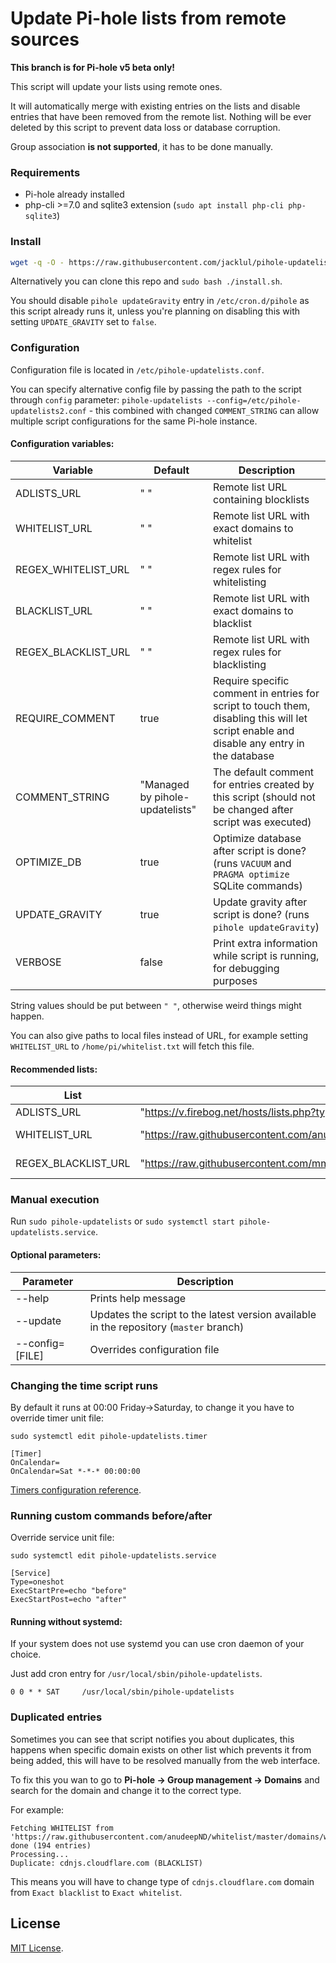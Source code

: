# Update Pi-hole lists from remote sources

**This branch is for Pi-hole v5 beta only!**

This script will update your lists using remote ones.

It will automatically merge with existing entries on the lists and disable entries that have been removed from the remote list. Nothing will be ever deleted by this script to prevent data loss or database corruption.

Group association __is not supported__, it has to be done manually.

### Requirements

- Pi-hole already installed
- php-cli >=7.0 and sqlite3 extension (`sudo apt install php-cli php-sqlite3`)

### Install

```bash
wget -q -O - https://raw.githubusercontent.com/jacklul/pihole-updatelists/beta/install.sh | sudo bash
```

Alternatively you can clone this repo and `sudo bash ./install.sh`.

You should disable `pihole updateGravity` entry in `/etc/cron.d/pihole` as this script already runs it, unless you're planning on disabling this with setting `UPDATE_GRAVITY` set to `false`.

### Configuration

Configuration file is located in `/etc/pihole-updatelists.conf`.

You can specify alternative config file by passing the path to the script through `config` parameter: `pihole-updatelists --config=/etc/pihole-updatelists2.conf` - this combined with changed `COMMENT_STRING` can allow multiple script configurations for the same Pi-hole instance.

#### Configuration variables:

| Variable | Default | Description |
|----------|---------|-------------|
| ADLISTS_URL | " " | Remote list URL containing blocklists |
| WHITELIST_URL | " " | Remote list URL with exact domains to whitelist |
| REGEX_WHITELIST_URL | " " | Remote list URL with regex rules for whitelisting |
| BLACKLIST_URL | " " | Remote list URL with exact domains to blacklist |
| REGEX_BLACKLIST_URL | " " | Remote list URL with regex rules for blacklisting |
| REQUIRE_COMMENT | true | Require specific comment in entries for script to touch them, disabling this will let script enable and disable any entry in the database |
| COMMENT_STRING | "Managed by pihole-updatelists" | The default comment for entries created by this script (should not be changed after script was executed) |
| OPTIMIZE_DB | true | Optimize database after script is done? (runs `VACUUM` and `PRAGMA optimize` SQLite commands) |
| UPDATE_GRAVITY | true | Update gravity after script is done? (runs `pihole updateGravity`) |
| VERBOSE | false | Print extra information while script is running, for debugging purposes |

String values should be put between `" "`, otherwise weird things might happen.

You can also give paths to local files instead of URL, for example setting `WHITELIST_URL` to `/home/pi/whitelist.txt` will fetch this file.

#### Recommended lists:

| List | Value | Description |
|----------|-------------|-------------|
| ADLISTS_URL | "https://v.firebog.net/hosts/lists.php?type=tick" | https://firebog.net - safe lists only |
| WHITELIST_URL | "https://raw.githubusercontent.com/anudeepND/whitelist/master/domains/whitelist.txt" | https://github.com/anudeepND/whitelist - commonly whitelisted |
| REGEX_BLACKLIST_URL | "https://raw.githubusercontent.com/mmotti/pihole-regex/master/regex.list" | https://github.com/mmotti/pihole-regex - basic regex rules |

### Manual execution

Run `sudo pihole-updatelists` or `sudo systemctl start pihole-updatelists.service`.

#### Optional parameters:

| Parameter | Description |
|-----------|-------------|
| --help | Prints help message |
| --update | Updates the script to the latest version available in the repository (`master` branch) |
| --config=[FILE] | Overrides configuration file |

### Changing the time script runs

By default it runs at 00:00 Friday->Saturday, to change it you have to override timer unit file:
 
`sudo systemctl edit pihole-updatelists.timer`

```
[Timer]
OnCalendar=
OnCalendar=Sat *-*-* 00:00:00
```

[Timers configuration reference](https://www.freedesktop.org/software/systemd/man/systemd.timer.html).

### Running custom commands before/after

Override service unit file:

`sudo systemctl edit pihole-updatelists.service`

```
[Service]
Type=oneshot
ExecStartPre=echo "before"
ExecStartPost=echo "after"
```

#### Running without systemd:

If your system does not use systemd you can use cron daemon of your choice.

Just add cron entry for `/usr/local/sbin/pihole-updatelists`.

```
0 0 * * SAT     /usr/local/sbin/pihole-updatelists
```

### Duplicated entries

Sometimes you can see that script notifies you about duplicates, this happens when specific domain exists on other list which prevents it from being added, this will have to be resolved manually from the web interface.

To fix this you wan to go to **Pi-hole -> Group management -> Domains** and search for the domain and change it to the correct type.

For example:

```
Fetching WHITELIST from 'https://raw.githubusercontent.com/anudeepND/whitelist/master/domains/whitelist.txt'... done (194 entries)
Processing...
Duplicate: cdnjs.cloudflare.com (BLACKLIST)
```

This means you will have to change type of `cdnjs.cloudflare.com` domain from `Exact blacklist` to `Exact whitelist`.

## License

[MIT License](/LICENSE).
